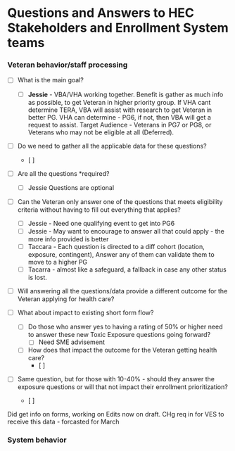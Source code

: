 # Questions and Answers to HEC Stakeholders and Enrollment System teams 

### Veteran behavior/staff processing
- [ ] What is the main goal?
     - [ ] **Jessie** - VBA/VHA working together. Benefit is gather as much info as possible, to get Veteran in higher priority group.  If VHA cant determine TERA, VBA will assist with research to get Veteran in better PG.  VHA can determine - PG6, if not, then VBA will get a request to assist.  Target Audience - Veterans in PG7 or PG8, or Veterans who may not be eligible at all (Deferred).
- [ ] Do we need to gather all the applicable data for these questions?
     - [ ] 
- [ ] Are all the questions *required?
     - [ ] Jessie Questions are optional
- [ ] Can the Veteran only answer one of the questions that meets eligibility criteria without having to fill out everything that applies?
     - [ ] Jessie - Need one qualifying event to get into PG6
     - [ ] Jessie - May want to encourage to answer all that could apply - the more info provided is better
     - [ ] Taccara - Each question is directed to a diff cohort (location, exposure, contingent), Answer any of them can validate them to move to a higher PG
     - [ ] Tacarra - almost like a safeguard, a fallback in case any other status is lost.
- [ ] Will answering all the questions/data provide a different outcome for the Veteran applying for health care?

- [ ] What about impact to existing short form flow?
     - [ ] Do those who answer yes to having a rating of 50% or higher need to answer these new Toxic Exposure questions going forward?
          - [ ] Need SME advisement
     - [ ] How does that impact the outcome for the Veteran getting health care?
          - [ ] 
- [ ] Same question, but for those with 10-40% - should they answer the exposure questions or will that not impact their enrollment prioritization?
     - [ ] 

Did get info on forms, working on Edits now on draft.
CHg req in for VES to receive this data - forcasted for March

### System behavior
